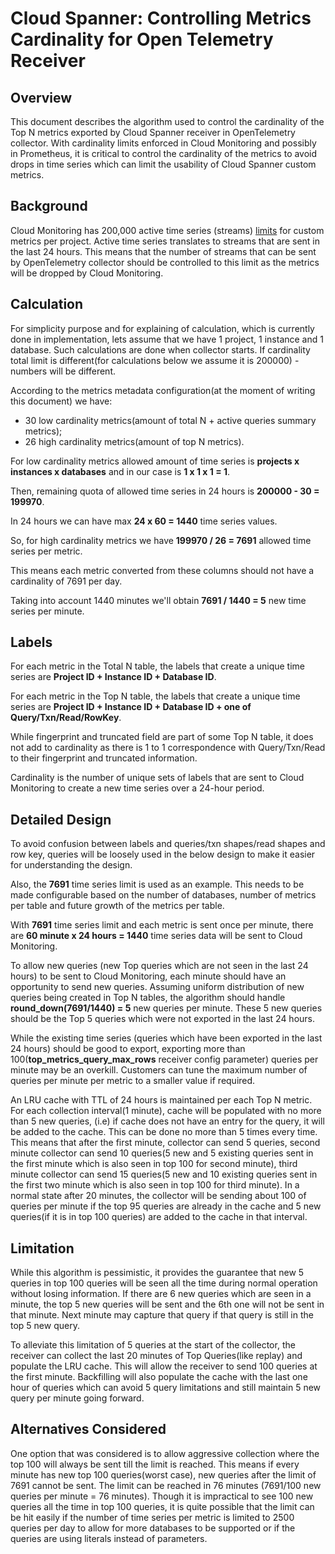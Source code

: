 # Cloud Spanner: Controlling Metrics Cardinality for Open Telemetry Receiver

## Overview
This document describes the algorithm used to control the cardinality of the Top N metrics exported by Cloud Spanner receiver in OpenTelemetry collector.
With cardinality limits enforced in Cloud Monitoring and possibly in Prometheus, it is critical to control the cardinality of the metrics to avoid drops in time series which can limit the usability of Cloud Spanner custom metrics.

## Background
Cloud Monitoring has 200,000 active time series (streams) [limits](https://cloud.google.com/monitoring/quotas) for custom metrics per project.
Active time series translates to streams that are sent in the last 24 hours.
This means that the number of streams that can be sent by OpenTelemetry collector should be controlled to this limit as the metrics will be dropped by Cloud Monitoring.

## Calculation
For simplicity purpose and for explaining of calculation, which is currently done in implementation, lets assume that we have 1 project, 1 instance and 1 database.
Such calculations are done when collector starts. If cardinality total limit is different(for calculations below we assume it is 200000) - numbers will be different.

According to the metrics metadata configuration(at the moment of writing this document) we have:
- 30 low cardinality metrics(amount of total N + active queries summary metrics);
- 26 high cardinality metrics(amount of top N metrics).

For low cardinality metrics allowed amount of time series is **projects x instances x databases** and in our case is **1 x 1 x 1 = 1**.

Then, remaining quota of allowed time series in 24 hours is **200000 - 30 = 199970**.

In 24 hours we can have max **24 x 60 = 1440** time series values.

So, for high cardinality metrics we have **199970 / 26 = 7691** allowed time series per metric.

This means each metric converted from these columns should not have a cardinality of 7691 per day.

Taking into account 1440 minutes we'll obtain **7691 / 1440 = 5** new time series per minute.


## Labels
For each metric in the Total N table, the labels that create a unique time series are **Project ID + Instance ID + Database ID**.

For each metric in the Top N table, the labels that create a unique time series are **Project ID + Instance ID + Database ID + one of Query/Txn/Read/RowKey**.

While fingerprint and truncated field are part of some Top N table, it does not add to cardinality as there is 1 to 1 correspondence with Query/Txn/Read to their fingerprint and truncated information.

Cardinality is the number of unique sets of labels that are sent to Cloud Monitoring to create a new time series over a 24-hour period.

## Detailed Design
To avoid confusion between labels and queries/txn shapes/read shapes and row key, queries will be loosely used in the below design to make it easier for understanding the design.

Also, the **7691** time series limit is used as an example.
This needs to be made configurable based on the number of databases, number of metrics per table and future growth of the metrics per table.

With **7691** time series limit and each metric is sent once per minute, there are **60 minute x 24 hours  = 1440** time series data will be sent to Cloud Monitoring.

To allow new queries (new Top queries which are not seen in the last 24 hours) to be sent to Cloud Monitoring, each minute should have an opportunity to send new queries.
Assuming uniform distribution of new queries being created in Top N tables, the algorithm should handle **round_down(7691/1440) = 5** new queries per minute.
These 5 new queries should be the Top 5 queries which were not exported in the last 24 hours.

While the existing time series (queries which have been exported in the last 24 hours) should be good to export, exporting more than 100(**top_metrics_query_max_rows** receiver config parameter) queries per minute may be an overkill.
Customers can tune the maximum number of queries per minute per metric to a smaller value if required.

An LRU cache with TTL of 24 hours is maintained per each Top N metric.
For each collection interval(1 minute), cache will be populated with no more than 5 new queries, (i.e) if cache does not have an entry for the query, it will be added to the cache.
This can be done no more than 5 times every time.
This means that after the first minute, collector can send 5 queries, second minute collector can send 10 queries(5 new and 5 existing queries sent in the first minute which is also seen in top 100 for second minute), third minute collector can send 15 queries(5 new and 10 existing queries sent in the first two minute which is also seen in top 100 for third minute).
In a normal state after 20 minutes, the collector will be sending about 100 of queries per minute if the top 95 queries are already in the cache and 5 new queries(if it is in top 100 queries) are added to the cache in that interval.

## Limitation
While this algorithm is pessimistic, it provides the guarantee that new 5 queries in top 100 queries will be seen all the time during normal operation without losing information.
If there are 6 new queries which are seen in a minute, the top 5 new queries will be sent and the 6th one will not be sent in that minute.
Next minute may capture that query if that query is still in the top 5 new query.

To alleviate this limitation of 5 queries at the start of the collector, the receiver can collect the last 20 minutes of Top Queries(like replay) and populate the LRU cache.
This will allow the receiver to send 100 queries at the first minute.
Backfilling will also populate the cache with the last one hour of queries which can avoid 5 query limitations and still maintain 5 new query per minute going forward.

## Alternatives Considered
One option that was considered is to allow aggressive collection where the top 100 will always be sent till the limit is reached.
This means if every minute has new top 100 queries(worst case), new queries after the limit of 7691 cannot be sent. The limit can be reached in 76 minutes (7691/100 new queries per minute = 76 minutes).
Though it is impractical to see 100 new queries all the time in top 100 queries, it is quite possible that the limit can be hit easily if the number of time series per metric is limited to 2500 queries per day to allow for more databases to be supported or if the queries are using literals instead of parameters.
